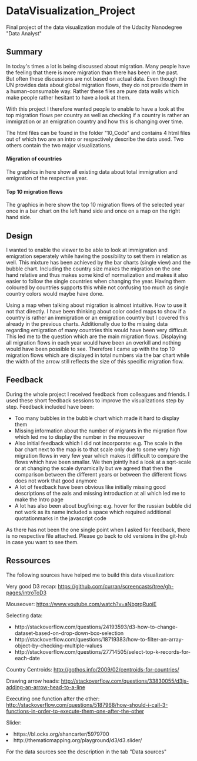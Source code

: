 # DataVisualization_Project
Final project of the data visualization module of the Udacity Nanodegree "Data Analyst"

<h2>Summary</h2>
In today's times a lot is being discussed about migration. Many people have the feeling that there is more migration than there has been in the past.<br>
But often these discussions are not based on actual data. Even though the UN provides data about global migration flows, they do not provide them in a human-consumable way.
Rather these files are pure data walls which make people rather hesitant to have a look at them.

With this project I therefore wanted people to enable to have a look at the top migration flows per country as well as checking if a country is rather an immigration or an emigration country and how this is changing over time.

The html files can be found in the folder "10_Code" and contains 4 html files out of which two are an intro or respectively describe the data used. Two others contain the two major visualizations.
<h4>Migration of countries</h4>
The graphics in here show all existing data about total immigration and emigration of the respective year.
<h4>Top 10 migration flows</h4>
The graphics in here show the top 10 migration flows of the selected year once in a bar chart on the left hand side and once on a map on the right hand side.


<h2>Design</h2>
I wanted to enable the viewer to be able to look at immigration and emigration seperately while having the possibility to set them in relation as well. This mixture has been achieved by the bar charts (single view) and the bubble chart. Including the country size makes the migration on the one hand relative and thus makes some kind of normalization and makes it also easier to follow the single countries when changing the year. Having them coloured by countries supports this while not confusing too much as single country colors would maybe have done.

Using a map when talking about migration is almost intuitive. How to use it not that directly. I have been thinking about color coded maps to show if a country is rather an immigration or an emigration country but I covered this already in the previous charts. Additionally due to the missing data regarding emigration of many countries this would have been very difficult.
This led me to the question which are the main migration flows. Displaying all migration flows in each year would have been an overkill and nothing would have been possible to see. Therefore I came up with the top 10 migration flows which are displayed in total numbers via the bar chart while the width of the arrow still reflects the size of this specific migration flow.

<h2>Feedback</h2>
During the whole project I received feedback from colleagues and friends. I used these short feedback sessions to improve the visualizations step by step.
Feedback included have been:
<ul>
<li>Too many bubbles in the bubble chart which made it hard to display them</li>
<li>Missing information about the number of migrants in the migration flow which led me to display the number in the mouseover</li>
<li>Also initial feedback which I did not incorporate: e.g. The scale in the bar chart next to the map is to that scale only due to some very high migration flows in very few year which makes it difficult to compare the flows which have been smallar. We then jointly had a look at a sqrt-scale or at changing the scale dynamically but we agreed that then the comparison between the different years or between the different flows does not work that good anymore</li>
<li>A lot of feedback have been obvious like initially missing good descriptions of the axis and missing introduction at all which led me to make the Intro page</li>
<li>A lot has also been about bugfixing: e.g. hover for the russian bubble did not work as its name included a space which required additional quotationmarks in the javascript code</li>
</ul>
As there has not been the one single point when I asked for feedback, there is no respective file attached. Please go back to old versions in the git-hub in case you want to see them.

<h2>Ressources</h2>
The following sources have helped me to build this data visualization:

Very good D3 recap:
https://github.com/curran/screencasts/tree/gh-pages/introToD3

Mouseover:
https://www.youtube.com/watch?v=aNbgrqRuoiE

Selecting data:
<ul>
<li>http://stackoverflow.com/questions/24193593/d3-how-to-change-dataset-based-on-drop-down-box-selection</li>
<li>http://stackoverflow.com/questions/18719383/how-to-filter-an-array-object-by-checking-multiple-values</li>
<li>http://stackoverflow.com/questions/27714505/select-top-k-records-for-each-date</li>
</ul>

Country Centroids:
http://gothos.info/2009/02/centroids-for-countries/

Drawing arrow heads:
http://stackoverflow.com/questions/33830055/d3js-adding-an-arrow-head-to-a-line

Executing one function after the other:
http://stackoverflow.com/questions/5187968/how-should-i-call-3-functions-in-order-to-execute-them-one-after-the-other

Slider:
<li>https://bl.ocks.org/shancarter/5979700</li>
<li>http://thematicmapping.org/playground/d3/d3.slider/</li>

For the data sources see the description in the tab "Data sources"
